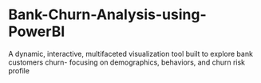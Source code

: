 # Bank-Churn-Analysis-using-PowerBI
A dynamic, interactive, multifaceted visualization tool built to explore bank customers churn- focusing on demographics, behaviors, and churn risk profile
